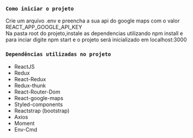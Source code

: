 ### `Como iniciar o projeto`

Crie um arquivo .env e preencha a sua api do google maps com o valor REACT_APP_GOOGLE_API_KEY </br>
Na pasta root do projeto,instale as dependencias utilizando npm install e para inciar digite npm start e o projeto será inicializado em localhost:3000



### `Dependências utilizadas no projeto`

- ReactJS
- Redux
- React-Redux
- Redux-thunk
- React-Router-Dom
- React-google-maps
- Styled-components
- Reactstrap (bootstrap)
- Axios
- Moment
- Env-Cmd
